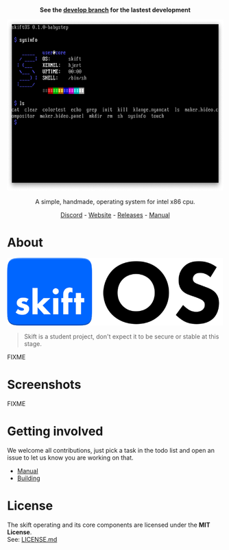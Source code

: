 <p align="center">
<b>See the <a href="https://github.com/skiftOS/skift/tree/develop">develop branch</a> for the lastest development</b>
</p>

<p align="center">
<img src="manual/assets/capture.png" height=400 />
</p>

<p align="center">
A simple, handmade, operating system for intel x86 cpu.
</p>

<p align="center">
<a href="https://discord.gg/gamGsfg">Discord</a> -
<a href="https://skiftOS.github.io/">Website</a> -
<a href="https://github.com/skiftOS/skift/release">Releases</a> -
<a href="manual/readme.md">Manual</a>
</p>


# About
![](manual/assets/skift_dark.svg)

> Skift is a student project, don't expect it to be secure or stable at this stage.

FIXME

# Screenshots

FIXME

# Getting involved
We welcome all contributions, just pick a task in the todo list and open an issue to let us know you are working on that.

- [Manual](manual/readme.md)
- [Building](manual/building.md)

# License
The skift operating and its core components are licensed under the **MIT License**.              
See: [LICENSE.md](LICENSE.md)
